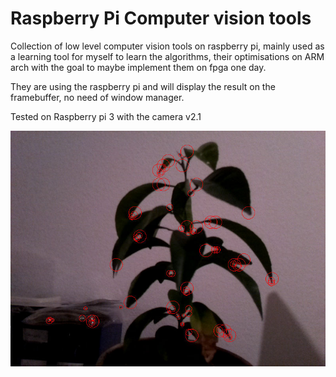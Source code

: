 # Raspberry Pi Computer vision tools

Collection of low level computer vision tools on raspberry pi, mainly used as a learning tool for myself to learn the algorithms, their optimisations on ARM arch with the goal to maybe implement them on fpga one day.

They are using the raspberry pi and will display the result on the framebuffer, no need of window manager.

Tested on Raspberry pi 3 with the camera v2.1

![example](feature_detection/example.jpg)